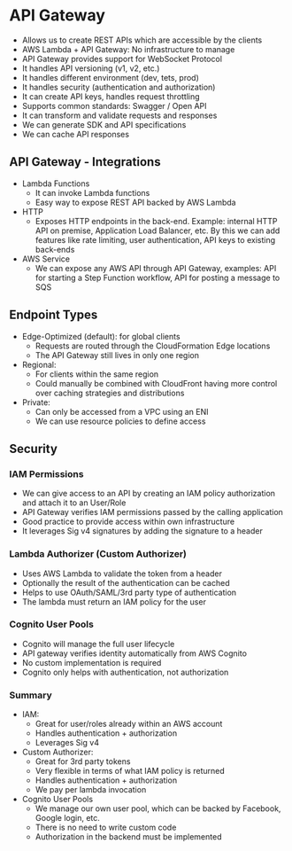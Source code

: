 # API Gateway

- Allows us to create REST APIs which are accessible by the clients
- AWS Lambda + API Gateway: No infrastructure to manage
- API Gateway provides support for WebSocket Protocol
- It handles API versioning (v1, v2, etc.)
- It handles different environment (dev, tets, prod)
- It handles security (authentication and authorization)
- It can create API keys, handles request throttling
- Supports common standards: Swagger / Open API
- It can transform and validate requests and responses
- We can generate SDK and API specifications
- We can cache API responses

## API Gateway - Integrations

- Lambda Functions
    - It can invoke Lambda functions
    - Easy way to expose REST API backed by AWS Lambda
- HTTP
    - Exposes HTTP endpoints in the back-end. Example: internal HTTP API on premise, Application Load Balancer, etc. By this we can add features like rate limiting, user authentication, API keys to existing back-ends
- AWS Service
    - We can expose any AWS API through API Gateway, examples: API for starting a Step Function workflow, API for posting a message to SQS

## Endpoint Types

- Edge-Optimized (default): for global clients
    - Requests are routed through the CloudFormation Edge locations
    - The API Gateway still lives in only one region
- Regional:
    - For clients within the same region
    - Could manually be combined with CloudFront having more control over caching strategies and distributions
- Private:
    - Can only be accessed from a VPC using an ENI
    - We can use resource policies to define access

## Security

### IAM Permissions

- We can give access to an API by creating an IAM policy authorization and attach it to an User/Role
- API Gateway verifies IAM permissions passed by the calling application
- Good practice to provide access within own infrastructure
- It leverages Sig v4 signatures by adding the signature to a header 

### Lambda Authorizer (Custom Authorizer)

- Uses AWS Lambda to validate the token from a header
- Optionally the result of the authentication can be cached
- Helps to use OAuth/SAML/3rd party type of authentication
- The lambda must return an IAM policy for the user

### Cognito User Pools

- Cognito will manage the full user lifecycle
- API gateway verifies identity automatically from AWS Cognito
- No custom implementation is required
- Cognito only helps with authentication, not authorization

### Summary

- IAM:
    - Great for user/roles already within an AWS account
    - Handles authentication + authorization
    - Leverages Sig v4
- Custom Authorizer:
    - Great for 3rd party tokens
    - Very flexible in terms of what IAM policy is returned
    - Handles authentication + authorization
    - We pay per lambda invocation
- Cognito User Pools
    - We manage our own user pool, which can be backed by Facebook, Google login, etc.
    - There is no need to write custom code
    - Authorization in the backend must be implemented
